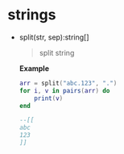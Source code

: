 # strings

- split(str, sep):string[]

  > split string

  **Example**

  ```lua
  arr = split("abc.123", ".")
  for i, v in pairs(arr) do
      print(v)
  end
  
  --[[
  abc
  123
  ]]
  ```

  